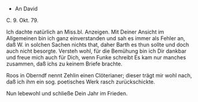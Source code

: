 + An David

 C. 9. Okt. 79.

Ich dachte natürlich an Miss.bl. Anzeigen. Mit Deiner Ansicht im Allgemeinen bin ich ganz einverstanden und sah es immer als Fehler an, daß W. in solchen Sachen nichts that, daher Barth es thun sollte und doch auch nicht besorgte. Versteh wohl, für die Bemühung bin ich Dir dankbar und freue mich auch für Dich, wenn Funke schreibt Es kam nur manches zusammen, daß ichs zu keinem Briefe brachte.

Roos in Oberndf nennt Zehlin einen Clöterianer; dieser trägt mir wohl nach, daß ich ihm ein sog. poetisches Werk rasch zurückschickte.

Nun lebewohl und schließe Dein Jahr im Frieden.
